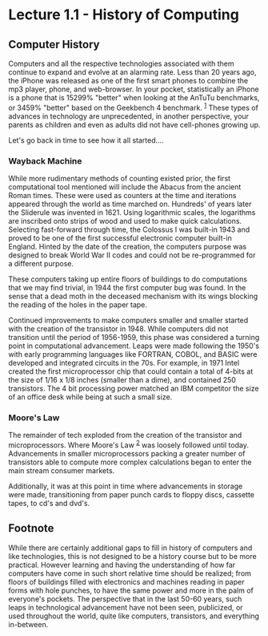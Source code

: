 
# Lecture 1.1 - History of Computing  
  
## Computer History  
  
Computers and all the respective technologies associated with them continue to expand and evolve at an alarming rate. Less than 20 years ago, the iPhone was released as one of the first smart phones to combine the mp3 player, phone, and web-browser. In your pocket, statistically an iPhone is a phone that is 15299% "better" when looking at the AnTuTu benchmarks, or 3459% "better" based on the Geekbench 4 benchmark. <sup>[1](https://gadgetversus.com/processor/apple-a4-vs-apple-a15-bionic/)</sup> These types of advances in technology are unprecedented, in another perspective, your parents as children and even as adults did not have cell-phones growing up.

Let's go back in time to see how it all started....

### Wayback Machine

While more rudimentary methods of counting existed prior, the first computational tool mentioned will include the Abacus from the ancient Roman times. These were used as counters at the time and iterations appeared through the world as time marched on. Hundreds' of years later the Sliderule was invented in 1621. Using logarithmic scales, the logarithms are inscribed onto strips of wood and used to make quick calculations. Selecting fast-forward through time, the Colossus I was built-in 1943 and proved to be one of the first successful electronic computer built-in England. Hinted by the date of the creation, the computers purpose was designed to break World War II codes and could not be re-programmed for a different purpose.

These computers taking up entire floors of buildings to do computations that we may find trivial, in 1944 the first computer bug was found. In the sense that a dead moth in the deceased mechanism with its wings blocking the reading of the holes in the paper tape.

Continued improvements to make computers smaller and smaller started with the creation of the transistor in 1948. While computers did not transition until the period of 1956-1959, this phase was considered a turning point in computational advancement. Leaps were made following the 1950's with early programming languages like FORTRAN, COBOL, and BASIC were developed and integrated circuits in the 70s. For example, in 1971 Intel created the first microprocessor chip that could contain a total of 4-bits at the size of 1/16 x 1/8 inches (smaller than a dime), and contained 250 transistors. The 4 bit processing power matched an IBM competitor the size of an office desk while being at such a small size.

### Moore's Law

The remainder of tech exploded from the creation of the transistor and microprocessors. Where Moore's Law <sup>[2](https://en.wikipedia.org/wiki/Moore%27s_law)</sup> was loosely followed until today. Advancements in smaller microprocessors packing a greater number of transistors able to compute more complex calculations began to enter the main stream consumer markets.

Additionally, it was at this point in time where advancements in storage were made, transitioning from paper punch cards to floppy discs, cassette tapes, to cd's and dvd's.

## Footnote

While there are certainly additional gaps to fill in history of computers and like technologies, this is not designed to be a history course but to be more practical. However learning and having the understanding of how far computers have come in such short relative time should be realized; from floors of buildings filled with electronics and machines reading in paper forms with hole punches, to have the same power and more in the palm of everyone's pockets. The perspective that in the last 50-60 years, such leaps in technological advancement have not been seen, publicized, or used throughout the world, quite like computers, transistors, and everything in-between.
